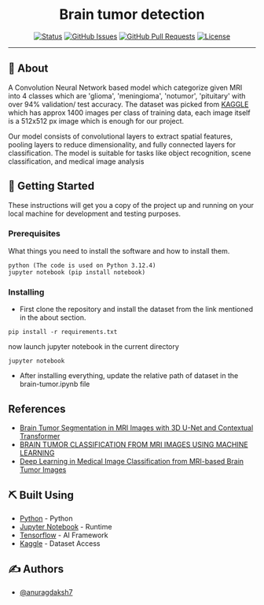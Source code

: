 <h1 align="center">Brain tumor detection</h1>

<div align="center">

[![Status](https://img.shields.io/badge/status-active-success.svg)]()
[![GitHub Issues](https://img.shields.io/github/issues/anuragdaksh7/brain-tumor)](https://github.com/anuragdaksh7/brain-tumor/issues)
[![GitHub Pull Requests](https://img.shields.io/github/issues-pr/anuragdaksh7/brain-tumor)](https://github.com/kylelobo/The-Documentation-Compendium/pulls)
[![License](https://img.shields.io/badge/license-MIT-blue.svg)](/LICENSE)

</div>


---

## 🧐 About <a name = "about"></a>

A Convolution Neural Network based model which categorize given MRI into 4 classes which are 'glioma', 'meningioma', 'notumor', 'pituitary' with over 94% validation/ test accuracy. The dataset was picked from [KAGGLE](https://www.kaggle.com/datasets/masoudnickparvar/brain-tumor-mri-dataset) which has approx 1400 images per class of training data, each image itself is a 512x512 px image which is enough for our project.<br/>

Our model consists of convolutional layers to extract spatial features, pooling layers to reduce dimensionality, and fully connected layers for classification. The model is suitable for tasks like object recognition, scene classification, and medical image analysis

## 🏁 Getting Started <a name = "getting_started"></a>

These instructions will get you a copy of the project up and running on your local machine for development and testing purposes.

### Prerequisites

What things you need to install the software and how to install them.

```
python (The code is used on Python 3.12.4)
jupyter notebook (pip install notebook)
```

### Installing
- First clone the repository and install the dataset from the link mentioned in the about section.

```
pip install -r requirements.txt
```

now launch jupyter notebook in the current directory

```
jupyter notebook
```
- After installing everything, update the relative path of dataset in the brain-tumor.ipynb file

## References
- [Brain Tumor Segmentation in MRI Images with 3D U-Net and Contextual Transformer](https://arxiv.org/pdf/2407.08470)
- [BRAIN TUMOR CLASSIFICATION FROM MRI IMAGES USING MACHINE LEARNING](https://arxiv.org/pdf/2407.10630)
- [Deep Learning in Medical Image Classification from MRI-based Brain Tumor Images](https://arxiv.org/pdf/2408.00636)


## ⛏️ Built Using <a name = "built_using"></a>

- [Python](https://python.org/) - Python
- [Jupyter Notebook](https://jupyter.org/) - Runtime
- [Tensorflow](https://www.tensorflow.org/) - AI Framework
- [Kaggle](https://www.kaggle.com//) - Dataset Access

## ✍️ Authors <a name = "authors"></a>

- [@anuragdaksh7](https://github.com/anuragdaksh7)

